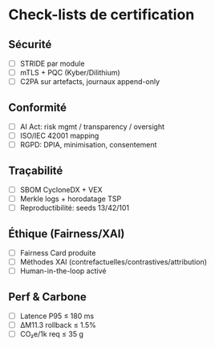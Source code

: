 # Check-lists de certification
## Sécurité
- [ ] STRIDE par module
- [ ] mTLS + PQC (Kyber/Dilithium)
- [ ] C2PA sur artefacts, journaux append-only

## Conformité
- [ ] AI Act: risk mgmt / transparency / oversight
- [ ] ISO/IEC 42001 mapping
- [ ] RGPD: DPIA, minimisation, consentement

## Traçabilité
- [ ] SBOM CycloneDX + VEX
- [ ] Merkle logs + horodatage TSP
- [ ] Reproductibilité: seeds 13/42/101

## Éthique (Fairness/XAI)
- [ ] Fairness Card produite
- [ ] Méthodes XAI (contrefactuelles/contrastives/attribution)
- [ ] Human-in-the-loop activé

## Perf & Carbone
- [ ] Latence P95 ≤ 180 ms
- [ ] ΔM11.3 rollback ≤ 1.5%
- [ ] CO₂e/1k req ≤ 35 g
